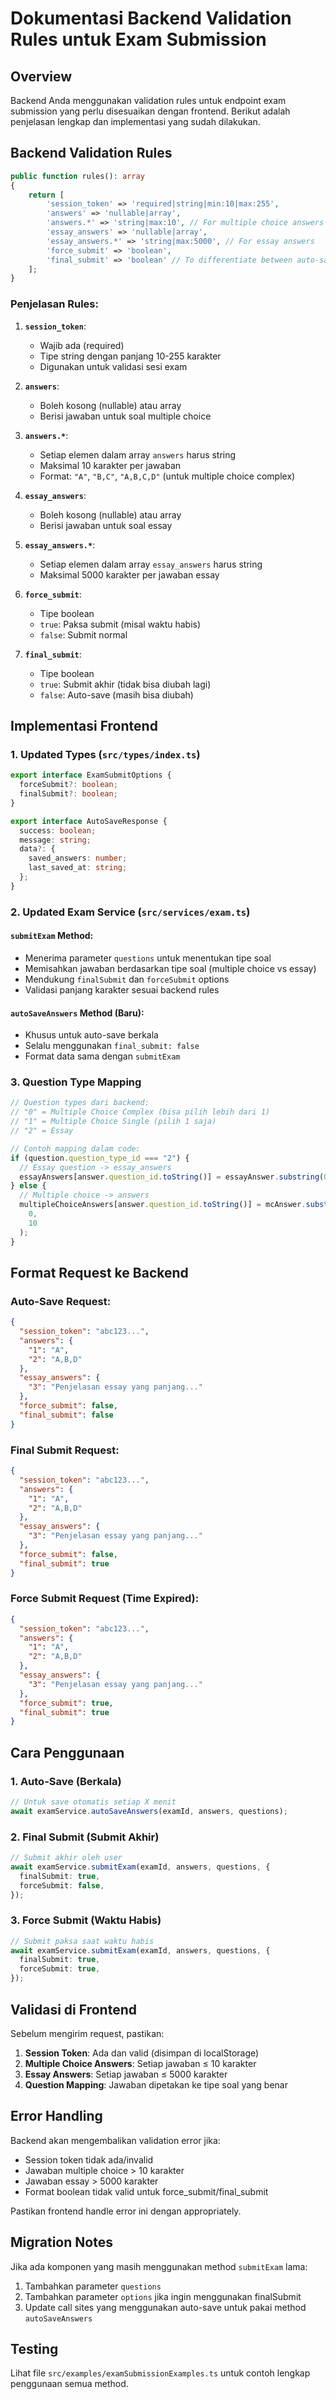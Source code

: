 # Dokumentasi Backend Validation Rules untuk Exam Submission

## Overview

Backend Anda menggunakan validation rules untuk endpoint exam submission yang perlu disesuaikan dengan frontend. Berikut adalah penjelasan lengkap dan implementasi yang sudah dilakukan.

## Backend Validation Rules

```php
public function rules(): array
{
    return [
        'session_token' => 'required|string|min:10|max:255',
        'answers' => 'nullable|array',
        'answers.*' => 'string|max:10', // For multiple choice answers (A, B, C, D, etc.)
        'essay_answers' => 'nullable|array',
        'essay_answers.*' => 'string|max:5000', // For essay answers
        'force_submit' => 'boolean',
        'final_submit' => 'boolean' // To differentiate between auto-save and final submit
    ];
}
```

### Penjelasan Rules:

1. **`session_token`**:

   - Wajib ada (required)
   - Tipe string dengan panjang 10-255 karakter
   - Digunakan untuk validasi sesi exam

2. **`answers`**:

   - Boleh kosong (nullable) atau array
   - Berisi jawaban untuk soal multiple choice

3. **`answers.*`**:

   - Setiap elemen dalam array `answers` harus string
   - Maksimal 10 karakter per jawaban
   - Format: `"A"`, `"B,C"`, `"A,B,C,D"` (untuk multiple choice complex)

4. **`essay_answers`**:

   - Boleh kosong (nullable) atau array
   - Berisi jawaban untuk soal essay

5. **`essay_answers.*`**:

   - Setiap elemen dalam array `essay_answers` harus string
   - Maksimal 5000 karakter per jawaban essay

6. **`force_submit`**:

   - Tipe boolean
   - `true`: Paksa submit (misal waktu habis)
   - `false`: Submit normal

7. **`final_submit`**:
   - Tipe boolean
   - `true`: Submit akhir (tidak bisa diubah lagi)
   - `false`: Auto-save (masih bisa diubah)

## Implementasi Frontend

### 1. Updated Types (`src/types/index.ts`)

```typescript
export interface ExamSubmitOptions {
  forceSubmit?: boolean;
  finalSubmit?: boolean;
}

export interface AutoSaveResponse {
  success: boolean;
  message: string;
  data?: {
    saved_answers: number;
    last_saved_at: string;
  };
}
```

### 2. Updated Exam Service (`src/services/exam.ts`)

#### `submitExam` Method:

- Menerima parameter `questions` untuk menentukan tipe soal
- Memisahkan jawaban berdasarkan tipe soal (multiple choice vs essay)
- Mendukung `finalSubmit` dan `forceSubmit` options
- Validasi panjang karakter sesuai backend rules

#### `autoSaveAnswers` Method (Baru):

- Khusus untuk auto-save berkala
- Selalu menggunakan `final_submit: false`
- Format data sama dengan `submitExam`

### 3. Question Type Mapping

```typescript
// Question types dari backend:
// "0" = Multiple Choice Complex (bisa pilih lebih dari 1)
// "1" = Multiple Choice Single (pilih 1 saja)
// "2" = Essay

// Contoh mapping dalam code:
if (question.question_type_id === "2") {
  // Essay question -> essay_answers
  essayAnswers[answer.question_id.toString()] = essayAnswer.substring(0, 5000);
} else {
  // Multiple choice -> answers
  multipleChoiceAnswers[answer.question_id.toString()] = mcAnswer.substring(
    0,
    10
  );
}
```

## Format Request ke Backend

### Auto-Save Request:

```json
{
  "session_token": "abc123...",
  "answers": {
    "1": "A",
    "2": "A,B,D"
  },
  "essay_answers": {
    "3": "Penjelasan essay yang panjang..."
  },
  "force_submit": false,
  "final_submit": false
}
```

### Final Submit Request:

```json
{
  "session_token": "abc123...",
  "answers": {
    "1": "A",
    "2": "A,B,D"
  },
  "essay_answers": {
    "3": "Penjelasan essay yang panjang..."
  },
  "force_submit": false,
  "final_submit": true
}
```

### Force Submit Request (Time Expired):

```json
{
  "session_token": "abc123...",
  "answers": {
    "1": "A",
    "2": "A,B,D"
  },
  "essay_answers": {
    "3": "Penjelasan essay yang panjang..."
  },
  "force_submit": true,
  "final_submit": true
}
```

## Cara Penggunaan

### 1. Auto-Save (Berkala)

```typescript
// Untuk save otomatis setiap X menit
await examService.autoSaveAnswers(examId, answers, questions);
```

### 2. Final Submit (Submit Akhir)

```typescript
// Submit akhir oleh user
await examService.submitExam(examId, answers, questions, {
  finalSubmit: true,
  forceSubmit: false,
});
```

### 3. Force Submit (Waktu Habis)

```typescript
// Submit paksa saat waktu habis
await examService.submitExam(examId, answers, questions, {
  finalSubmit: true,
  forceSubmit: true,
});
```

## Validasi di Frontend

Sebelum mengirim request, pastikan:

1. **Session Token**: Ada dan valid (disimpan di localStorage)
2. **Multiple Choice Answers**: Setiap jawaban ≤ 10 karakter
3. **Essay Answers**: Setiap jawaban ≤ 5000 karakter
4. **Question Mapping**: Jawaban dipetakan ke tipe soal yang benar

## Error Handling

Backend akan mengembalikan validation error jika:

- Session token tidak ada/invalid
- Jawaban multiple choice > 10 karakter
- Jawaban essay > 5000 karakter
- Format boolean tidak valid untuk force_submit/final_submit

Pastikan frontend handle error ini dengan appropriately.

## Migration Notes

Jika ada komponen yang masih menggunakan method `submitExam` lama:

1. Tambahkan parameter `questions`
2. Tambahkan parameter `options` jika ingin menggunakan finalSubmit
3. Update call sites yang menggunakan auto-save untuk pakai method `autoSaveAnswers`

## Testing

Lihat file `src/examples/examSubmissionExamples.ts` untuk contoh lengkap penggunaan semua method.
